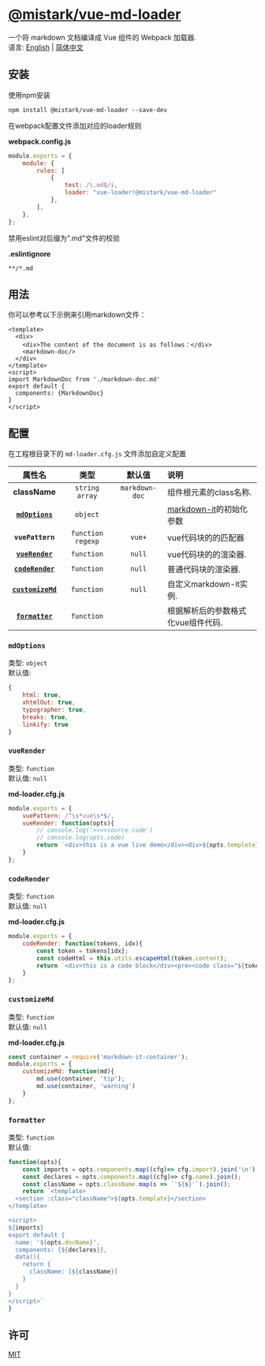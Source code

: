 # [@mistark/vue-md-loader](https://github.com/mi-stark/vue-md-loader)
一个将 markdown 文档编译成 Vue 组件的 Webpack 加载器.  
语言: [English](https://github.com/mi-stark/vue-md-loader) | [简体中文](./readme_zh-CN.md)

## 安装
使用npm安装
```console
npm install @mistark/vue-md-loader --save-dev
```

在webpack配置文件添加对应的loader规则  

**webpack.config.js**

```js
module.exports = {
    module: {
        rules: [
            {
                test: /\.md$/i,
                loader: "vue-loader!@mistark/vue-md-loader"
            },
        ],
    },
};
```
禁用eslint对后缀为".md"文件的校验

**.eslintignore**

```console
**/*.md
```

## 用法
你可以参考以下示例来引用markdown文件：
```vue
<template>
  <div>
    <div>The content of the document is as follows：</div>
    <markdown-doc/>
  </div>
</template>
<script>
import MarkdownDoc from './markdown-doc.md'
export default {
  components: {MarkdownDoc}
}
</script>
```

## 配置

在工程根目录下的 `md-loader.cfg.js` 文件添加自定义配置

|                属性名                |       类型        |    默认值     | 说明                                                     |
|:---------------------------------:|:-----------------:|:--------------:|:-------------------------------------------------------|
|           **className**           | `string   array`  | `markdown-doc` | 组件根元素的class名称.                                         |
|   **[`mdOptions`](#mdOptions)**   |     `object`      |                | [markdown-it](https://markdown-it.docschina.org)的初始化参数 |
|         **`vuePattern`**          | `function regexp` |     `vue+`     | vue代码块的的匹配器                                            |
|   **[`vueRender`](#vueRender)**   |    `function`     |     `null`     | vue代码块的的渲染器.                                           |
|  **[`codeRender`](#codeRender)**  |    `function`     |     `null`     | 普通代码块的渲染器.                                             |
| **[`customizeMd`](#customizeMd)** |    `function`     |     `null`     | 自定义markdown-it实例.                                      |
|   **[`formatter`](#formatter)**   |    `function`     |                | 根据解析后的参数格式化vue组件代码.                                    |

### `mdOptions`

类型: `object`  
默认值:
```js
{
    html: true,
    xhtmlOut: true,
    typographer: true,
    breaks: true,
    linkify: true
}
```

### `vueRender`
类型: `function`  
默认值: `null`  

**md-loader.cfg.js**

```js
module.exports = {
    vuePattern: /^\s*vue\s*$/,
    vueRender: function(opts){
        // console.log('>>>>source code')
        // console.log(opts.code)
        return `<div>this is a vue live demo</div><div>${opts.templete}</div>`
    }
};
```

### `codeRender`
类型: `function`  
默认值: `null`  

**md-loader.cfg.js**

```js
module.exports = {
    codeRender: function(tokens, idx){
        const token = tokens[idx];
        const codeHtml = this.utils.escapeHtml(token.content);
        return `<div>this is a code block</div><pre><code class="${token.info}">${codeHtml}</code></pre>`
    }
};
```

### `customizeMd`
类型: `function`  
默认值: `null`  

**md-loader.cfg.js**

```js
const container = require('markdown-it-container');
module.exports = {
    customizeMd: function(md){
        md.use(container, 'tip');
        md.use(container, 'warning')
    }
};
```

### `formatter`
类型: `function`  
默认值:

```js
function(opts){
    const imports = opts.components.map((cfg)=> cfg.import).join('\n');
    const declares = opts.components.map((cfg)=> cfg.name).join();
    const className = opts.className.map(s => `'${s}'`).join();
    return `<template>
  <section :class="className">${opts.template}</section>
</template>

<script>
${imports}
export default {
  name: '${opts.docName}',
  components: {${declares}},
  data(){
    return {
      className: [${className}]
    }
  }
}
</script>`
}
```


## 许可

[MIT](./LICENSE)
